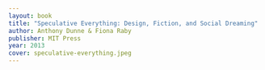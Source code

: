 ```yaml
---
layout: book 
title: "Speculative Everything: Design, Fiction, and Social Dreaming"
author: Anthony Dunne & Fiona Raby
publisher: MIT Press
year: 2013
cover: speculative-everything.jpeg
---
```

